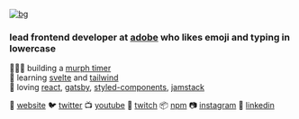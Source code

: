 [![bg][banner]][website]

### lead frontend developer at [adobe][adobe] who likes emoji and typing in lowercase

👨🏼‍💻 building a [murph timer][murph]  
🧠 learning [svelte][svelte] and [tailwind][tailwind]  
💜 loving [react][react], [gatsby][gatsby], [styled-components][styled], [jamstack][jamstack]  

🏡 [website][website]
🐦 [twitter][twitter]
📺 [youtube][youtube]
🎥 [twitch][twitch]
📦 [npm][npm]
📷 [instagram][instagram]
👔 [linkedin][linkedin]

[banner]: https://raw.githubusercontent.com/bradgarropy/bradgarropy/master/banner.png
[adobe]: https://adobe.com
[react]: http://reactjs.org
[gatsby]: https://gatsbyjs.org
[styled]: https://styled-components.com
[jamstack]: https://jamstack.org
[murph]: https://murphee.netlify.app
[svelte]: https://svelte.dev
[tailwind]: https://tailwindcss.com
[website]: https://bradgarropy.com
[twitter]: https://twitter.com/bradgarropy
[youtube]: https://youtube.com/bradgarropy
[twitch]: https://twitch.tv/bradgarropy
[instagram]: https://instagram.com/bradgarropy
[linkedin]: https://linkedin.com/in/bradgarropy
[npm]: https://npmjs.com/~bradgarropy
